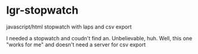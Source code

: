 lgr-stopwatch
=============

javascript/html stopwatch with laps and csv export


I needed a stopwatch and coudn't find an. Unbelievable, huh.
Well, this one "works for me" and doesn't need a server for csv export

